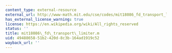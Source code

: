 ```yaml
---
content_type: external-resource
external_url: http://www-math.mit.edu/cse/codes/mit18086_fd_transport_limiter.m
has_external_license_warning: true
license: https://en.wikipedia.org/wiki/All_rights_reserved
status: ''
title: mit18086\_fd\_transport\_limiter.m
uid: 49488658-51b2-420d-8c3b-164ad1919c52
wayback_url: ''
---
```

